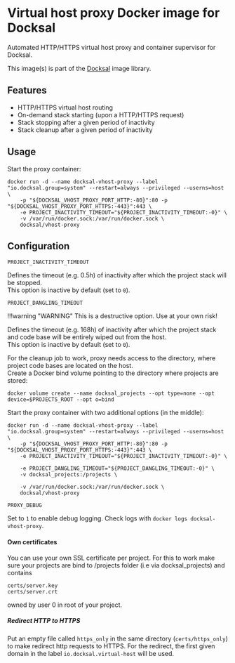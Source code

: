 # Virtual host proxy Docker image for Docksal

Automated HTTP/HTTPS virtual host proxy and container supervisor for Docksal.

This image(s) is part of the [Docksal](http://docksal.io) image library.

## Features

- HTTP/HTTPS virtual host routing
- On-demand stack starting (upon a HTTP/HTTPS request)
- Stack stopping after a given period of inactivity
- Stack cleanup after a given period of inactivity

## Usage

Start the proxy container:

```
docker run -d --name docksal-vhost-proxy --label "io.docksal.group=system" --restart=always --privileged --userns=host \
    -p "${DOCKSAL_VHOST_PROXY_PORT_HTTP:-80}":80 -p "${DOCKSAL_VHOST_PROXY_PORT_HTTPS:-443}":443 \
    -e PROJECT_INACTIVITY_TIMEOUT="${PROJECT_INACTIVITY_TIMEOUT:-0}" \
    -v /var/run/docker.sock:/var/run/docker.sock \
    docksal/vhost-proxy
```

## Configuration

`PROJECT_INACTIVITY_TIMEOUT`

Defines the timeout (e.g. 0.5h) of inactivity after which the project stack will be stopped.  
This option is inactive by default (set to `0`).

`PROJECT_DANGLING_TIMEOUT`

!!!warning "WARNING"
    This is a destructive option. Use at your own risk!

Defines the timeout (e.g. 168h) of inactivity after which the project stack and code base will be entirely wiped out from the host.  
This option is inactive by default (set to `0`).

For the cleanup job to work, proxy needs access to the directory, where project code bases are located on the host.  
Create a Docker bind volume pointing to the directory where projects are stored:

```
docker volume create --name docksal_projects --opt type=none --opt device=$PROJECTS_ROOT --opt o=bind

```

Start the proxy container with two additional options (in the middle): 

```
docker run -d --name docksal-vhost-proxy --label "io.docksal.group=system" --restart=always --privileged --userns=host \
    -p "${DOCKSAL_VHOST_PROXY_PORT_HTTP:-80}":80 -p "${DOCKSAL_VHOST_PROXY_PORT_HTTPS:-443}":443 \
    -e PROJECT_INACTIVITY_TIMEOUT="${PROJECT_INACTIVITY_TIMEOUT:-0}" \

    -e PROJECT_DANGLING_TIMEOUT="${PROJECT_DANGLING_TIMEOUT:-0}" \
    -v docksal_projects:/projects \
    
    -v /var/run/docker.sock:/var/run/docker.sock \
    docksal/vhost-proxy
```

`PROXY_DEBUG`

Set to `1` to enable debug logging. Check logs with `docker logs docksal-vhost-proxy`.

#### Own certificates

You can use your own SSL certificate per project. For this to work make sure your
projects are bind to /projects folder (i.e via docksal_projects) and contains 
```
certs/server.key
certs/server.crt
```
owned by user 0 in root of your project.

##### Redirect HTTP to HTTPS
Put an empty file called `https_only` in the same directory (`certs/https_only`)
to make redirect http requests to HTTPS. For the redirect, the first
given domain in the label `io.docksal.virtual-host` will be used.

